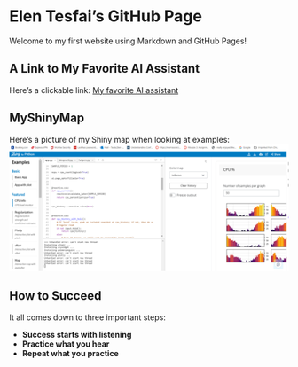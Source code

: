# Elen Tesfai’s GitHub Page

Welcome to my first website using Markdown and GitHub Pages!

## A Link to My Favorite AI Assistant
Here’s a clickable link: [My favorite AI assistant](https://chat.openai.com/)

## MyShinyMap
Here’s a picture of my Shiny map when looking at examples:  
![My Shiny Map](myshinyimage.png)  <!-- Make sure to upload 'myshinyimage.png' to your repository -->

## How to Succeed
It all comes down to three important steps:
- **Success starts with listening**
- **Practice what you hear**
- **Repeat what you practice**

